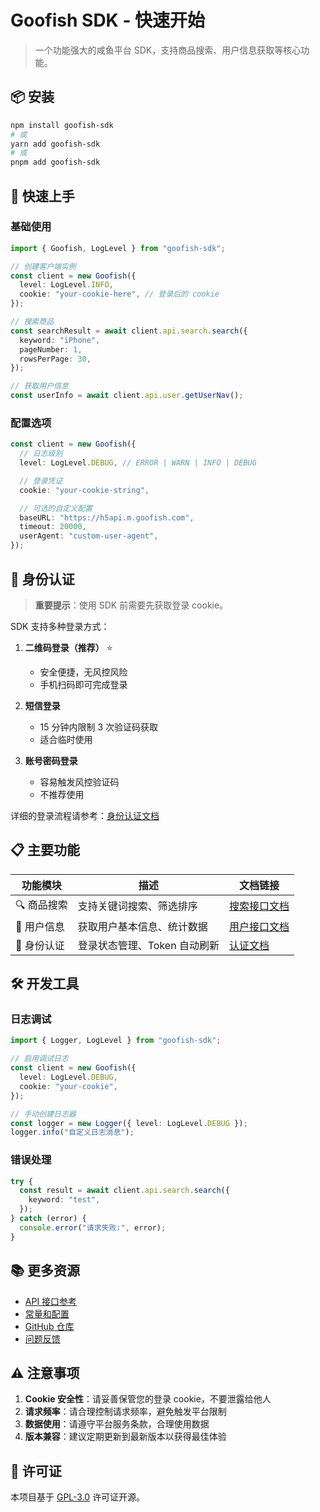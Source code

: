# Goofish SDK - 快速开始

> 一个功能强大的咸鱼平台 SDK，支持商品搜索、用户信息获取等核心功能。

## 📦 安装

```bash
npm install goofish-sdk
# 或
yarn add goofish-sdk
# 或
pnpm add goofish-sdk
```

## 🚀 快速上手

### 基础使用

```typescript
import { Goofish, LogLevel } from "goofish-sdk";

// 创建客户端实例
const client = new Goofish({
  level: LogLevel.INFO,
  cookie: "your-cookie-here", // 登录后的 cookie
});

// 搜索商品
const searchResult = await client.api.search.search({
  keyword: "iPhone",
  pageNumber: 1,
  rowsPerPage: 30,
});

// 获取用户信息
const userInfo = await client.api.user.getUserNav();
```

### 配置选项

```typescript
const client = new Goofish({
  // 日志级别
  level: LogLevel.DEBUG, // ERROR | WARN | INFO | DEBUG

  // 登录凭证
  cookie: "your-cookie-string",

  // 可选的自定义配置
  baseURL: "https://h5api.m.goofish.com",
  timeout: 20000,
  userAgent: "custom-user-agent",
});
```

## 🔐 身份认证

> **重要提示**：使用 SDK 前需要先获取登录 cookie。

SDK 支持多种登录方式：

1. **二维码登录（推荐）** ⭐
   - 安全便捷，无风控风险
   - 手机扫码即可完成登录
2. **短信登录**

   - 15 分钟内限制 3 次验证码获取
   - 适合临时使用

3. **账号密码登录**
   - 容易触发风控验证码
   - 不推荐使用

详细的登录流程请参考：[身份认证文档](./01-authentication.md)

## 📋 主要功能

| 功能模块    | 描述                         | 文档链接                           |
| ----------- | ---------------------------- | ---------------------------------- |
| 🔍 商品搜索 | 支持关键词搜索、筛选排序     | [搜索接口文档](./02-search-api.md) |
| 👤 用户信息 | 获取用户基本信息、统计数据   | [用户接口文档](./03-user-api.md)   |
| 🔐 身份认证 | 登录状态管理、Token 自动刷新 | [认证文档](./01-authentication.md) |

## 🛠️ 开发工具

### 日志调试

```typescript
import { Logger, LogLevel } from "goofish-sdk";

// 启用调试日志
const client = new Goofish({
  level: LogLevel.DEBUG,
  cookie: "your-cookie",
});

// 手动创建日志器
const logger = new Logger({ level: LogLevel.DEBUG });
logger.info("自定义日志消息");
```

### 错误处理

```typescript
try {
  const result = await client.api.search.search({
    keyword: "test",
  });
} catch (error) {
  console.error("请求失败:", error);
}
```

## 📚 更多资源

- [API 接口参考](./04-api-reference.md)
- [常量和配置](./05-constants.md)
- [GitHub 仓库](https://github.com/11273/goofish-sdk)
- [问题反馈](https://github.com/11273/goofish-sdk/issues)

## ⚠️ 注意事项

1. **Cookie 安全性**：请妥善保管您的登录 cookie，不要泄露给他人
2. **请求频率**：请合理控制请求频率，避免触发平台限制
3. **数据使用**：请遵守平台服务条款，合理使用数据
4. **版本兼容**：建议定期更新到最新版本以获得最佳体验

## 📄 许可证

本项目基于 [GPL-3.0](../LICENSE) 许可证开源。
